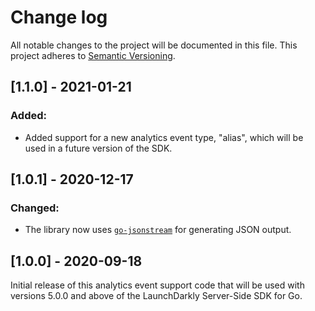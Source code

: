 # Change log

All notable changes to the project will be documented in this file. This project adheres to [Semantic Versioning](http://semver.org).

## [1.1.0] - 2021-01-21
### Added:
- Added support for a new analytics event type, &#34;alias&#34;, which will be used in a future version of the SDK.

## [1.0.1] - 2020-12-17
### Changed:
- The library now uses [`go-jsonstream`](https://github.com/launchdarkly/go-jsonstream) for generating JSON output.

## [1.0.0] - 2020-09-18
Initial release of this analytics event support code that will be used with versions 5.0.0 and above of the LaunchDarkly Server-Side SDK for Go.
